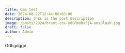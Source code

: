 ```yaml
---
title: Cms test
date: 2024-08-22T12:44:00+03:00
description: this is the post description
image: /posts/2024/brent-cox-ydGRmobx5jA-unsplash.jpg
draft: false
author: Admin
---
```

Gdhgdggd
